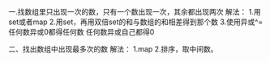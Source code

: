 一.找数组里只出现一次的数，只有一个数出现一次，其余都出现两次
解法：
1.用set或者map
2.用set，再用双倍set的和与数组的和相差得到那个数
3.使用异或^=
任何数异或0都得任何数
任何数异或自己都得0

二、找出数组中出现最多次的数
解法：
1.map
2.排序，取中间数。
